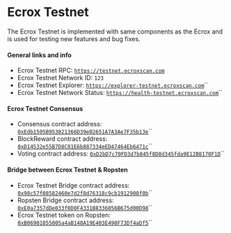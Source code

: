 # Ecrox Testnet

The Ecrox Testnet is implemented with same components as the Ecrox and is used for testing new features and bug fixes.

#### General links and info

* Ecrox Testnet RPC: [`https://testnet.ecroxscan.com`](https://testnet.ecroxscan.com)
* Ecrox Testnet Network ID: `123`
* Ecrox Testnet Explorer: [`https://explorer-testnet.ecroxscan.com`](https://explorer-testnet.ecroxscan.com)\`\`
* Ecrox Testnet Network Status: [`https://health-testnet.ecroxscan.com`](https://health-testnet.ecroxscan.com)\`\`

#### Ecrox Testnet Consensus

* Consensus contract address: [`0xEdb1505B953021366D39e02651A7A3Ae7F35b13e`](https://explorer-testnet.ecroxscan.com/address/0xedb1505b953021366d39e02651a7a3ae7f35b13e)\`\`
* BlockReward contract address: [`0xD14532e55B7D8C81E6b887334eED47464Eb6471c`](https://explorer-testnet.ecroxscan.com/address/0xd14532e55b7d8c81e6b887334eed47464eb6471c)\`\`
* Voting contract address: [`0xD2bD7c70FD3d7b845f8D8d345fda9E12B8170F1D`](https://explorer-testnet.ecroxscan.com/address/0xd2bd7c70fd3d7b845f8d8d345fda9e12b8170f1d)\`\`

#### Bridge between Ecrox Testnet & Ropsten

* Ecrox Testnet Bridge contract address: [`0x98c57f08582460e7d2f8d76318c9cb1912908f0b`](https://explorer-testnet.ecroxscan.com/address/0x98c57f08582460e7d2f8d76318c9cb1912908f0b)\`\`
* Ropsten Bridge contract address: [`0xE0a7357dDe033f0D0F4331B8336056B675d00D98`](https://ropsten.etherscan.io/address/0xe0a7357dde033f0d0f4331b8336056b675d00d98)\`\`
* Ecrox Testnet token on Ropsten: [`0xB06901855005a4aB148A19E403E490F73Df4aDf5`](https://ropsten.etherscan.io/token/0xb06901855005a4ab148a19e403e490f73df4adf5)\`\`

